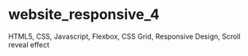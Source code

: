 # website_responsive_4
HTML5, CSS, Javascript, Flexbox, CSS Grid, Responsive Design, Scroll reveal effect
